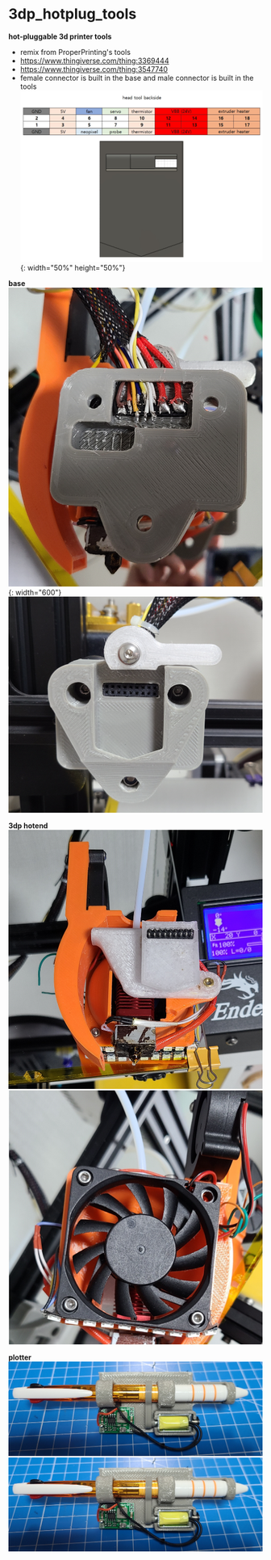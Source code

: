 # 3dp_hotplug_tools

**hot-pluggable 3d printer tools**
 - remix from ProperPrinting's tools 
 - https://www.thingiverse.com/thing:3369444
 - https://www.thingiverse.com/thing:3547740
 - female connector is built in the base and male connector is built in the tools
![pic](/pics/3dp_hotplug_tools_pinout.png){: width="50%" height="50%"}
 
**base**
![pic](/pics/3dp_hotplug_tools_base_1.png){: width="600"}
![pic](/pics/3dp_hotplug_tools_base_2.png)

**3dp hotend**
![pic](/pics/3dp_hotplug_tools_hotend_1.png)
![pic](/pics/3dp_hotplug_tools_hotend_2.png)

**plotter**
![pic](/pics/3dp_hotplug_tools_plotter_1.png)
![pic](/pics/3dp_hotplug_tools_plotter_1.png)


